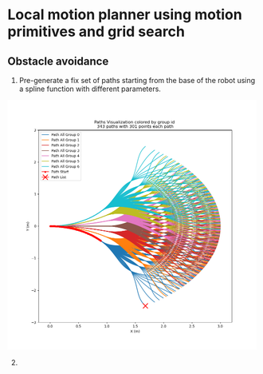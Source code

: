 # Local motion planner using motion primitives and grid search

## Obstacle avoidance
1. Pre-generate a fix set of paths starting from the base of the robot using a spline function with different parameters.

<img src="src/paths.png" height="500" width="500">

2. 